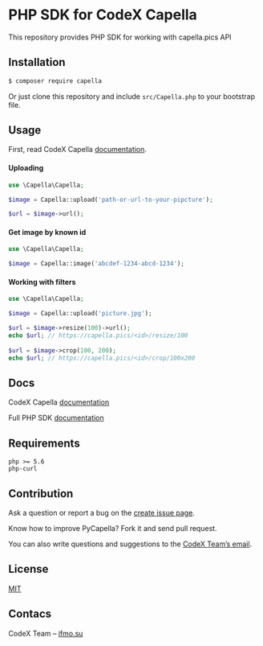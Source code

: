 # PHP SDK for CodeX Capella

This repository provides PHP SDK for working with capella.pics API

## Installation

```bash
$ composer require capella
```

Or just clone this repository and include `src/Capella.php` to your bootstrap file.

## Usage

First, read CodeX Capella [documentation](https://github.com/codex-team/capella#readme).

#### Uploading
```php
use \Capella\Capella;

$image = Capella::upload('path-or-url-to-your-pipcture');

$url = $image->url();
```

#### Get image by known id
```php
use \Capella\Capella;

$image = Capella::image('abcdef-1234-abcd-1234');
```

#### Working with filters

```php
use \Capella\Capella;

$image = Capella::upload('picture.jpg');

$url = $image->resize(100)->url();
echo $url; // https://capella.pics/<id>/resize/100
  
$url = $image->crop(100, 200);
echo $url; // https://capella.pics/<id>/crop/100x200
```

## Docs

CodeX Capella [documentation](https://github.com/codex-team/capella#readme)

Full PHP SDK [documentation](https://github.com/codex-team/capella.php/docs/sdk.md)

## Requirements
```
php >= 5.6
php-curl
```

## Contribution
Ask a question or report a bug on the [create issue page](https://github.com/codex-team/capella.php/issues/new).

Know how to improve PyCapella? Fork it and send pull request.

You can also write questions and suggestions to the [CodeX Team’s email](mailto:team@ifmo.su).

## License
[MIT](https://github.com/codex-team/capella.php/LICENSE)

## Contacs
CodeX Team – [ifmo.su](https://ifmo.su)
